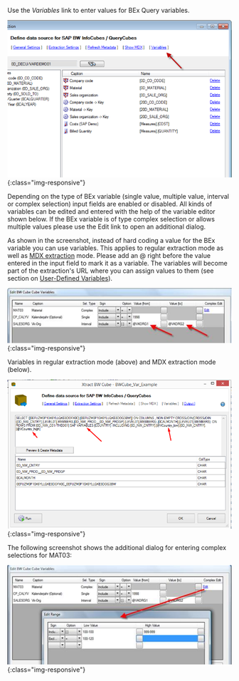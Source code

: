 Use the *Variables* link to enter values for BEx Query variables. 

![Define-Data-Source-for-Cube](/img/content/Define-Data-Source-for-Cube.png){:class="img-responsive"}

Depending on the type of BEx variable (single value, multiple value, interval or complex selection) input fields are enabled or disabled. All kinds of variables can be edited and entered with the help of the variable editor shown below. If the BEx variable is of type complex selection or allows multiple values please use the Edit link to open an additional dialog.

As shown in the screenshot, instead of hard coding a value for the BEx variable you can use variables. This applies to regular extraction mode as well as [MDX extraction](../bw-cube-extraction-settings.md) mode. Please add an @ right before the value entered in the input field to mark it as a variable. The variables will become part of the extraction's URL where you can assign values to them (see section on [User-Defined Variables](../advanced-techniques/user-defined-variables)).

![Cube-Variables](/img/content/Cube-Variables.png){:class="img-responsive"}

Variables in regular extraction mode (above) and MDX extraction mode (below).

![XU_MDX_Var_1](/img/content/XU_MDX_Var_1.png){:class="img-responsive"}

The following screenshot shows the additional dialog for entering complex selections for MAT03:

![Cube-Variables-Edit-Range](/img/content/Cube-Variables-Edit-Range.png){:class="img-responsive"}